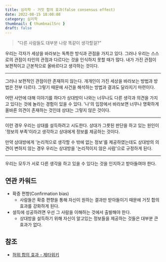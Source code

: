```yaml
---
title: 심리학 - 거짓 합의 효과(false consensus effect)
date: 2022-08-15 18:08:08
category: 심리학
thumbnail: { thumbnailSrc }
draft: false
---
```


> "다른 사람들도 대부분 나랑 똑같이 생각할걸?"

우리는 각자가 세상을 바라보는 독특한 방식과 관점을 가지고 있다. 그러나 우리는 스스로의 관점이 타인의 관점과 다르다는 것을 인식하지 못할 때가 많다. 내가 가진 관점이 보편적이고 근본적으로 올바르다고 생각하는 것이다.

---

그러나 보편적인 관점이란 존재하지 않는다. 개개인이 가진 세상을 바라보는 방법과 방법은 전부 다르다. 그렇기 때문에 사건을 해석하는 방법과 결과도 달라지기 마련이다.

어떤 사안에 대해 이야기를 하다가 상대방이 나와는 너무나도 다른 생각과 의견을 가지고 있다는 것에 놀라는 경험이 있을 수 있다. '나'의 입장에서 바라보면 너무나 명확하게 올바른 의견이 존재하는 것인데 상대는 그렇지 않은 것이다.

---

이런 경우 우리는 상대를 설득하려고 시도한다. 상대가 그릇된 판단을 하고 있는 원인이 '정보의 부족'이라고 생각하고 상대에게 정보를 제공하는 것이다.

만약 상대방에게 '논리적으로 생각할 수 밖에 없는 정보'를 제공하였는데도 상대방의 의견이 변하지 않는 경우 우리는 상대방을 '논리적이지 않은 사람'으로 규정하게 된다.

---

우리는 모두가 서로 다른 생각을 하고 있을 수 있다는 것을 인지하고 받아들여야 한다.

## 연관 카워드

- 확증 편향(Confirmation bias)
  - 사람들은 확증 편향을 통해 자신이 원하는 결과만 받아들이기 때문에 거짓 합의 효과를 강화하게 된다.
- 설득에 성공하려면 우선 그 사람을 이해하는 것에서 출발해야 한다.
  - 상대방을 설득하기 위해 자신이 알고있는 정보들을 제공하는 것들은 대부분 큰 효과가 없다.

## 참조

- [허위 합의 효과 - 제타위키](https://zetawiki.com/wiki/허위_합의_효과)
